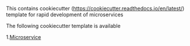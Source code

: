 This contains cookiecutter (https://cookiecutter.readthedocs.io/en/latest/) template for rapid development of microservices

The following cookiecutter template is available

1.[Microservice](microservice/README.md)